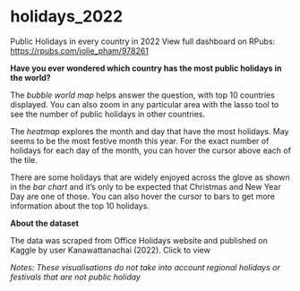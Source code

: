 # holidays_2022
Public Holidays in every country in 2022 
View full dashboard on RPubs: https://rpubs.com/jolie_pham/978261

**Have you ever wondered which country has the most public holidays in the world?**

The *bubble world map* helps answer the question, with top 10 countries displayed. You can also zoom in any particular area with the lasso tool to see the number of public holidays in other countries.

The *heatmap* explores the month and day that have the most holidays. May seems to be the most festive month this year. For the exact number of holidays for each day of the month, you can hover the cursor above each of the tile.

There are some holidays that are widely enjoyed across the glove as shown in the *bar chart* and it’s only to be expected that Christmas and New Year Day are one of those. You can also hover the cursor to bars to get more information about the top 10 holidays.

**About the dataset**

The data was scraped from Office Holidays website and published on Kaggle by user Kanawattanachai (2022). Click to view

*Notes: These visualisations do not take into account regional holidays or festivals that are not public holiday*

